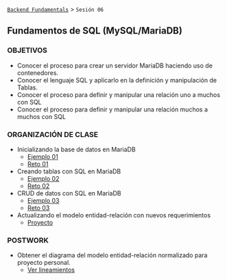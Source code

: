 [`Backend Fundamentals`](../Readme.md) > `Sesión 06`
## Fundamentos de SQL (MySQL/MariaDB)

### OBJETIVOS
 - Conocer el proceso para crear un servidor MariaDB haciendo uso de contenedores.
 - Conocer el lenguaje SQL y aplicarlo en la definición y manipulación de Tablas.
 - Conocer el proceso para definir y manipular una relación uno a muchos con SQL
 - Conocer el proceso para definir y manipular una relación muchos a muchos con SQL

### ORGANIZACIÓN DE CLASE

- Inicializando la base de datos en MariaDB
  - [Ejemplo 01](Ejemplo-01)
  - [Reto 01](Reto-01)
- Creando tablas con SQL en MariaDB
  - [Ejemplo 02](Ejemplo-02)
  - [Reto 02](Reto-02)
- CRUD de datos con SQL en MariaDB
  - [Ejemplo 03](Ejemplo-03)
  - [Reto 03](Reto-03)
- Actualizando el modelo entidad-relación con nuevos requerimientos
  - [Proyecto](Proyecto)

### POSTWORK
 - Obtener el diagrama del modelo entidad-relación normalizado para proyecto personal.
   - [Ver lineamientos](Postwork)
